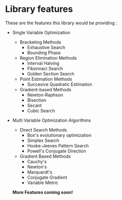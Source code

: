# Library features

These are the features this library would be providing :

- Single Variable Optimization
  - Bracketing Methods
    - Exhaustive Search
    - Bounding Phase
  - Region Elimination Methods
    - Interval Halving
    - Fibonnaci Search
    - Golden Section Search
  - Point Estimation Methods
    - Succesive Quadratic Estimation
  - Gradient-based Methods
    - Newton-Raphson
    - Bisection
    - Secant
    - Cubic Search

- Multi Variable Optimization Algorithms
  - Direct Search Methods
    - Box's evolutionary optimization
    - Simplex Search
    - Hooke-Jeeves Pattern Search
    - Powell's Conjugate Direction
  - Gradient Based Methods
    - Cauchy's
    - Newton's
    - Marquardt's
    - Conjugate Gradient
    - Variable Metric
    
  **More Features coming soon!**
    
